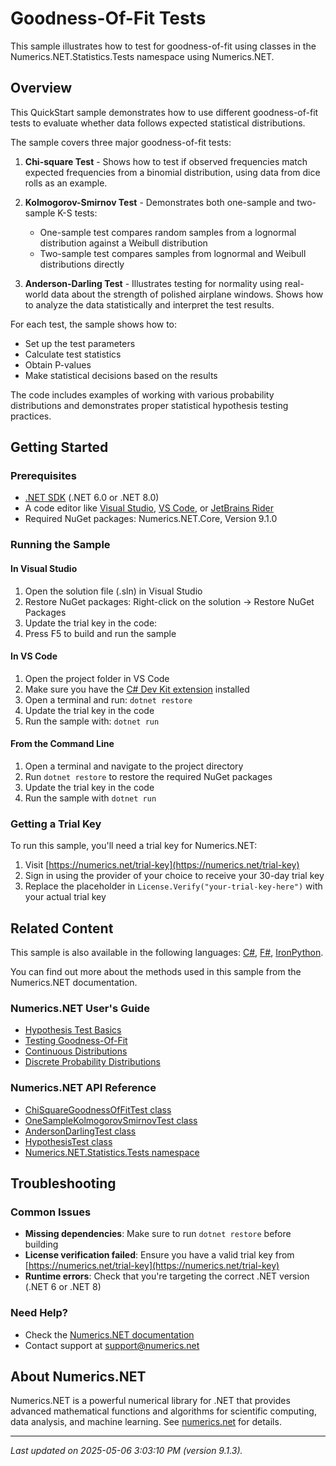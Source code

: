 # Goodness-Of-Fit Tests

This sample illustrates how to test for goodness-of-fit using classes in the Numerics.NET.Statistics.Tests namespace using Numerics.NET.

## Overview

This QuickStart sample demonstrates how to use different goodness-of-fit tests to evaluate whether data follows
expected statistical distributions.

The sample covers three major goodness-of-fit tests:

1. **Chi-square Test** - Shows how to test if observed frequencies match expected frequencies from a
binomial distribution, using data from dice rolls as an example.

2. **Kolmogorov-Smirnov Test** - Demonstrates both one-sample and two-sample K-S tests:
   - One-sample test compares random samples from a lognormal distribution against a Weibull
     distribution
   - Two-sample test compares samples from lognormal and Weibull distributions directly

3. **Anderson-Darling Test** - Illustrates testing for normality using real-world data about the
strength of polished airplane windows. Shows how to analyze the data statistically and interpret
the test results.

For each test, the sample shows how to:
- Set up the test parameters
- Calculate test statistics
- Obtain P-values
- Make statistical decisions based on the results

The code includes examples of working with various probability distributions and demonstrates proper
statistical hypothesis testing practices.


## Getting Started

### Prerequisites

- [.NET SDK](https://dotnet.microsoft.com/download) (.NET 6.0 or .NET 8.0)
- A code editor like [Visual Studio](https://visualstudio.microsoft.com/), [VS Code](https://code.visualstudio.com/), or [JetBrains Rider](https://www.jetbrains.com/rider/)
- Required NuGet packages: Numerics.NET.Core, Version 9.1.0

### Running the Sample

#### In Visual Studio
1. Open the solution file (.sln) in Visual Studio
2. Restore NuGet packages: Right-click on the solution → Restore NuGet Packages
3. Update the trial key in the code:
4. Press F5 to build and run the sample

#### In VS Code

1. Open the project folder in VS Code
2. Make sure you have the [C# Dev Kit extension](https://marketplace.visualstudio.com/items?itemName=ms-dotnettools.csdevkit) installed
3. Open a terminal and run: `dotnet restore`
4. Update the trial key in the code 
5. Run the sample with: `dotnet run`

#### From the Command Line

1. Open a terminal and navigate to the project directory
2. Run `dotnet restore` to restore the required NuGet packages
3. Update the trial key in the code
4. Run the sample with `dotnet run`

### Getting a Trial Key

To run this sample, you'll need a trial key for Numerics.NET:

1. Visit [https://numerics.net/trial-key](https://numerics.net/trial-key)
2. Sign in using the provider of your choice to receive your 30-day trial key
3. Replace the placeholder in `License.Verify("your-trial-key-here")` with your actual trial key

## Related Content

This sample is also available in the following languages: 
[C#](https://github.com/NumericsDotNet/quickstart-csharp/tree/net462/statistics/hypothesis-tests/goodness-of-fit-tests), [F#](https://github.com/NumericsDotNet/quickstart-fsharp/tree/net462/statistics/hypothesis-tests/goodness-of-fit-tests), [IronPython](https://github.com/NumericsDotNet/quickstart-ironpython/tree/net462/statistics/hypothesis-tests/goodness-of-fit-tests).

You can find out more about the methods used in this sample from the Numerics.NET documentation.

### Numerics.NET User's Guide

- [Hypothesis Test Basics](https://numerics.netstatistics/hypothesis-tests/hypothesis-test-basics)
- [Testing Goodness-Of-Fit](https://numerics.netstatistics/hypothesis-tests/testing-goodness-of-fit)
- [Continuous Distributions](https://numerics.netstatistics/continuous-distributions/continuous-distributions)
- [Discrete Probability Distributions](https://numerics.netstatistics/discrete-distributions/discrete-probability-distributions)

### Numerics.NET API Reference

- [ChiSquareGoodnessOfFitTest class](https://numerics.net/documentation/latest/reference/numerics.net.statistics.tests.chisquaregoodnessoffittest)
- [OneSampleKolmogorovSmirnovTest class](https://numerics.net/documentation/latest/reference/numerics.net.statistics.tests.onesamplekolmogorovsmirnovtest)
- [AndersonDarlingTest class](https://numerics.net/documentation/latest/reference/numerics.net.statistics.tests.andersondarlingtest)
- [HypothesisTest class](https://numerics.net/documentation/latest/reference/numerics.net.statistics.tests.hypothesistest)
- [Numerics.NET.Statistics.Tests namespace](https://numerics.net/documentation/latest/reference/numerics.net.statistics.tests)


## Troubleshooting

### Common Issues

- **Missing dependencies**: Make sure to run `dotnet restore` before building
- **License verification failed**: Ensure you have a valid trial key from [https://numerics.net/trial-key](https://numerics.net/trial-key)
- **Runtime errors**: Check that you're targeting the correct .NET version (.NET 6 or .NET 8)

### Need Help?

- Check the [Numerics.NET documentation](https://numerics.net/documentation/)
- Contact support at [support@numerics.net](mailto:support@numerics.net?subject=GoodnessOfFitTests%20QuickStart%20Sample%20%28Visual+Basic%29)

## About Numerics.NET

Numerics.NET is a powerful numerical library for .NET that provides advanced mathematical 
functions and algorithms for scientific computing, data analysis, and machine learning.
See [numerics.net](https://numerics.net) for details.

---

_Last updated on 2025-05-06 3:03:10 PM (version 9.1.3)._
